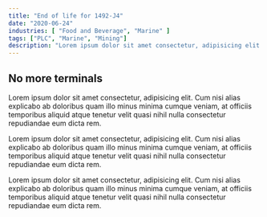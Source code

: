 ```yaml
---
title: "End of life for 1492-J4"
date: "2020-06-24"
industries: [ "Food and Beverage", "Marine" ]
tags: ["PLC", "Marine", "Mining"]
description: "Lorem ipsum dolor sit amet consectetur, adipisicing elit. Cum nisi alias explicabo ab doloribus quam illo minus minima cumque veniam, at officiis temporibus aliquid atque tenetur velit quasi nihil nulla consectetur repudiandae eum dicta rem."
---
```


## No more terminals

Lorem ipsum dolor sit amet consectetur, adipisicing elit. Cum nisi alias explicabo ab doloribus quam illo minus minima cumque veniam, at officiis temporibus aliquid atque tenetur velit quasi nihil nulla consectetur repudiandae eum dicta rem.

Lorem ipsum dolor sit amet consectetur, adipisicing elit. Cum nisi alias explicabo ab doloribus quam illo minus minima cumque veniam, at officiis temporibus aliquid atque tenetur velit quasi nihil nulla consectetur repudiandae eum dicta rem.

Lorem ipsum dolor sit amet consectetur, adipisicing elit. Cum nisi alias explicabo ab doloribus quam illo minus minima cumque veniam, at officiis temporibus aliquid atque tenetur velit quasi nihil nulla consectetur repudiandae eum dicta rem.
